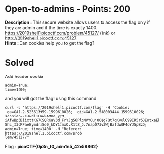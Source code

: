 # Open-to-admins - Points: 200
<b>Description : </b>This secure website allows users to access the flag only if they are admin and if the time is exactly 1400. https://2019shell1.picoctf.com/problem/45127/ (link) or http://2019shell1.picoctf.com:45127<br>
<b>Hints : </b>Can cookies help you to get the flag?
# Solved
Add header cookie
```
admin=True;
time=1400;
```
and you will got the flag! using this command
```
curl -L 'https://2019shell1.picoctf.com/flag' -H 'Cookie: _ga=GA1.2.525613959.1599610026; _gid=GA1.2.588003444.1599610026; session=.eJwdi1EKwkAMBa_yyM_-iAfwBp5BiixttKG7CSQRKaV3d_FrYJg56PlqNVYOuj0OQg7Qt7qKvulC99IR5r5DEotxaEk0sw1NNsZuH1Rn5MqoSxeF-ShL_I3oPFaeEymdrzSd0_kDY1ImxQ.X1tZ_Q.7napD73w3WjBafdw0F4oYJ5pBzQ; admin=True; time=1400' -H "Referer: https://2019shell1.picoctf.com/prob
lem/45127/"
```
Flag : <b>picoCTF{0p3n_t0_adm1n5_42e59862}</b>

